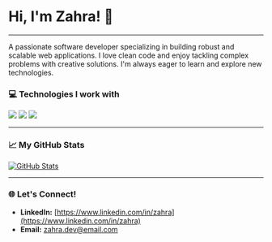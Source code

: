 # Hi, I'm Zahra! 👋
---
A passionate software developer specializing in building robust and scalable web applications. I love clean code and enjoy tackling complex problems with creative solutions. I'm always eager to learn and explore new technologies.

### 💻 Technologies I work with
<p>
  <img src="https://img.shields.io/badge/HTML5-E34F26?style=for-the-badge&logo=html5&logoColor=white" />
  <img src="https://img.shields.io/badge/JavaScript-F7DF1E?style=for-the-badge&logo=javascript&logoColor=black" />
  <img src="https://img.shields.io/badge/C%23-239120?style=for-the-badge&logo=c-sharp&logoColor=white" />
</p>

---

### 📈 My GitHub Stats
[![GitHub Stats](https://github-readme-stats.vercel.app/api?username=DeveloperZahra&show_icons=true&theme=vue-dark)](https://github.com/anuraghazra/github-readme-stats)

---

### 🌐 Let's Connect!
* **LinkedIn:** [https://www.linkedin.com/in/zahra](https://www.linkedin.com/in/zahra)
* **Email:** [zahra.dev@email.com](mailto:zahra.dev@email.com)
